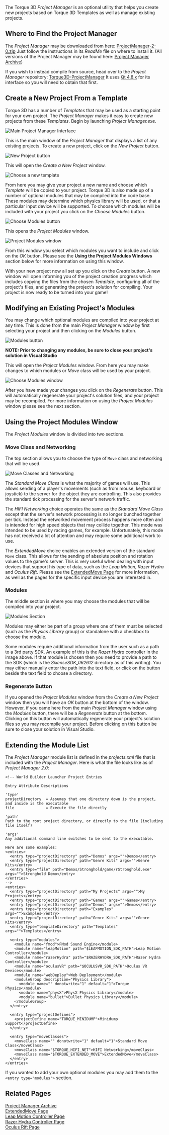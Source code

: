 The Torque 3D *Project Manager* is an optional utility that helps you create new projects based on Torque 3D Templates as well as manage existing projects.

## Where to Find the Project Manager
The *Project Manager* may be downloaded from here: [ProjectManager-2-0.zip]( http://mit.garagegames.com/ProjectManager-2-0.zip)  Just follow the instructions in its *ReadMe* file on where to install it.  (All versions of the Project Manager may be found here: [Project Manager Archive](Project-Manager-Archive))

If you wish to instead compile from source, head over to the *Project Manager* repository: [Torque3D-ProjectManager](https://github.com/GarageGames/Torque3D-ProjectManager)  It uses [Qt 4.8.x](http://qt-project.org/downloads) for its interface so you will need to obtain that first.

## Create a New Project From a Template
Torque 3D has a number of *Templates* that may be used as a starting point for your own project.  The *Project Manager* makes it easy to create new projects from these *Templates*.  Begin by launching *Project Manager.exe*.

![Main Project Manager Interface](images/ProjectManager/2-0-MainInterface.jpg)

This is the main window of the *Project Manager* that displays a list of any existing projects.  To create a new project, click on the *New Project* button.

![New Project button](images/ProjectManager/2-0-NewProjectHighlight.jpg)

This will open the *Create a New Project* window.

![Choose a new template](images/ProjectManager/2-0-ChooseNewTemplate.jpg)

From here you may give your project a new name and choose which *Template* will be copied to your project.  Torque 3D is also made up of a number of optional modules that may be compiled into the code base.  These modules may determine which physics library will be used, or that a particular input device will be supported.  To choose which modules will be included with your project you click on the *Choose Modules* button.

![Choose Modules button](images/ProjectManager/2-0-ChooseModulesButton.jpg)

This opens the *Project Modules* window.

![Project Modules window](images/ProjectManager/2-0-ChooseModules.jpg)

From this window you select which modules you want to include and click on the *OK* button.  Please see the **Using the Project Modules Windows** section below for more information on using this window.

With your new project now all set up you click on the *Create* button.  A new window will open informing you of the project creation progress which includes copying the files from the chosen *Template*, configuring all of the project's files, and generating the project's solution for compiling.  Your project is now ready to be turned into your game!

## Modifying an Existing Project's Modules
You may change which optional modules are compiled into your project at any time.  This is done from the main *Project Manager* window by first selecting your project and then clicking on the *Modules* button.

![Modules button](images/ProjectManager/2-0-ModulesButton.jpg)

**NOTE: Prior to changing any modules, be sure to close your project's solution in Visual Studio**

This will open the *Project Modules* window.  From here you may make changes to which modules or *Move* class will be used by your project.

![Choose Modules window](images/ProjectManager/2-0-ChooseModulesExisting.jpg)

After you have made your changes you click on the *Regenerate* button.  This will automatically regenerate your project's solution files, and your project may be recompiled.  For more information on using the *Project Modules* window please see the next section.

## Using the Project Modules Window
The *Project Modules* window is divided into two sections.

### Move Class and Networking
The top section allows you to choose the type of `Move` class and networking that will be used.

![Move Classes and Networking](images/ProjectManager/2-0-MoveClasses.jpg)

The *Standard Move Class* is what the majority of games will use.  This allows sending of a player's movements (such as from mouse, keyboard or joystick) to the server for the object they are controlling.  This also provides the standard tick processing for the server's network traffic.

The *HIFI Networking* choice operates the same as the *Standard Move Class* except that the server's network processing is no longer bunched together per tick.  Instead the networked movement process happens more often and is intended for high speed objects that may collide together.  This mode was intended to be used by racing games, for example.  Unfortunately, this mode has not received a lot of attention and may require some additional work to use.

The *ExtendedMove* choice enables an extended version of the standard `Move` class.  This allows for the sending of absolute position and rotation values to the game's server.  This is very useful when dealing with input devices that support his type of data, such as the *Leap Motion*, *Razer Hydra* and *Oculus Rift*.  Please see the [ExtendedMove Page](ExtendedMove-Class) for more information, as well as the pages for the specific input device you are interested in.

### Modules
The middle section is where you may choose the modules that will be compiled into your project.

![Modules Section](images/ProjectManager/2-0-ModulesSection.jpg)

Modules may either be part of a group where one of them must be selected (such as the *Physics Library* group) or standalone with a checkbox to choose the module.

Some modules require additional information from the user such as a path to a 3rd party SDK.  An example of this is the *Razer Hydra* controller in the image above.  If that module is chosen then you need to provide a path to the SDK (which is the *SixenseSDK_062612* directory as of this writing).  You may either manually enter the path into the text field, or click on the button beside the text field to choose a directory.

### Regenerate Button
If you opened the *Project Modules* window from the *Create a New Project* window then you will have an *OK* button at the bottom of the window.  However, if you came here from the main *Project Manager* window using the *Modules* button, there will be a *Regenerate* button at the bottom.  Clicking on this button will automatically regenerate your project's solution files so you may recompile your project.  Before clicking on this button be sure to close your solution in Visual Studio.

## Extending the Module List
The *Project Manager* module list is defined in the *projects.xml* file that is included with the *Project Manager*.  Here is what the file looks like as of *Project Manager 2.0*:

```
<!-- World Builder Launcher Project Entries

Entry Attribute Descriptions

'type'
projectDirectory  = Assumes that one directory down is the project, and inside is the executable
file              = Execute the file directly

'path'
Path to the root project directory, or directly to the file (including file itself)

'args'
Any additional command line switches to be sent to the executable.

Here are some examples:
<entries>
  <entry type="projectDirectory" path="Demos" args="">Demos</entry>
  <entry type="projectDirectory" path="Genre Kits" args="">Genre Kits</entry>
  <entry type="file" path="Demos/Stronghold/game/rStronghold.exe" args="">Stronghold Demo</entry>
</entries>
-->
<entries>
  <entry type="projectDirectory" path="My Projects" args="">My Projects</entry>
  <entry type="projectDirectory" path="Games" args="">Games</entry>
  <entry type="projectDirectory" path="Demos" args="">Demos</entry>
  <entry type="projectDirectory" path="Examples" args="">Examples</entry>
  <entry type="projectDirectory" path="Genre Kits" args="">Genre Kits</entry>
  <entry type="templateDirectory" path="Templates" args="">Templates</entry>

  <entry type="modules">
    <module name="fmod">FMod Sound Engine</module>
    <module name="leapMotion" path="$LEAPMOTION_SDK_PATH">Leap Motion Controller</module>
    <module name="razerHydra" path="$RAZERHYDRA_SDK_PATH">Razer Hydra Controller</module>
    <module name="oculusVR" path="$OCULUSVR_SDK_PATH">Oculus VR Devices</module>
    <module name="webDeploy">Web Deployment</module>
    <moduleGroup description="Physics Library">
      <module name="" donotwrite="1" default="1">Torque Physics</module>
      <module name="physX">PhysX Physics Library</module>
      <module name="bullet">Bullet Physics Library</module>
    </moduleGroup>
  </entry>

  <entry type="projectDefines">
    <projectDefine name="TORQUE_MINIDUMP">Minidump Support</projectDefine>
  </entry>

  <entry type="moveClasses">
    <moveClass name="" donotwrite="1" default="1">Standard Move Class</moveClass>
    <moveClass name="$TORQUE_HIFI_NET">HIFI Networking</moveClass>
    <moveClass name="$TORQUE_EXTENDED_MOVE">ExtendedMove</moveClass>
  </entry>
</entries>
```

If you wanted to add your own optional modules you may add them to the `<entry type="modules">` section.

## Related Pages
[Project Manager Archive](Project-Manager-Archive)  
[ExtendedMove Page](ExtendedMove-Class)  
[Leap Motion Controller Page](Leap-Motion)  
[Razer Hydra Controller Page](Razer-Hydra)  
[Oculus Rift Page](Oculus-Rift)  
